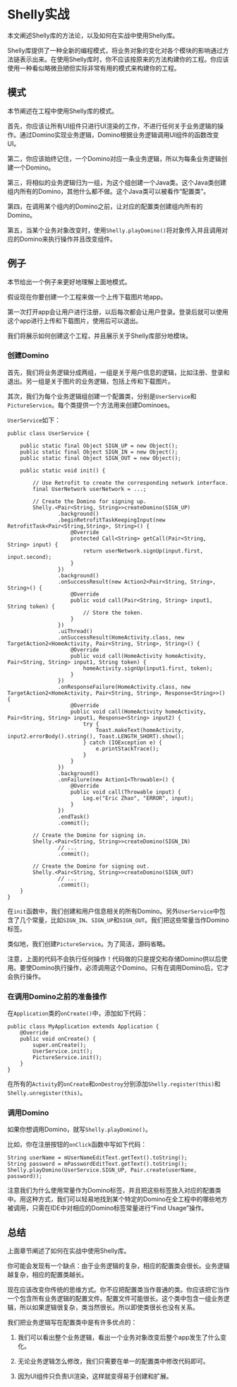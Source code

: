 # Shelly实战

本文阐述Shelly库的方法论，以及如何在实战中使用Shelly库。

Shelly库提供了一种全新的编程模式，将业务对象的变化对各个模块的影响通过方法链表示出来。在使用Shelly库时，你不应该按原来的方法构建你的工程。你应该使用一种看似略微丑陋但实际非常有用的模式来构建你的工程。

## 模式

本节阐述在工程中使用Shelly库的模式。

首先，你应该让所有UI组件只进行UI渲染的工作，不进行任何关于业务逻辑的操作。通过Domino实现业务逻辑，Domino根据业务逻辑调用UI组件的函数改变UI。

第二，你应该始终记住，一个Domino对应一条业务逻辑，所以为每条业务逻辑创建一个Domino。

第三，将相似的业务逻辑归为一组，为这个组创建一个Java类。这个Java类创建组内所有的Domino，其他什么都不做。这个Java类可以被看作“配置类”。

第四，在调用某个组内的Domino之前，让对应的配置类创建组内所有的Domino。

第五，当某个业务对象改变时，使用`Shelly.playDomino()`将对象传入并且调用对应的Domino来执行操作并且改变组件。

## 例子

本节给出一个例子来更好地理解上面地模式。

假设现在你要创建一个工程来做一个上传下载图片地app。

第一次打开app会让用户进行注册，以后每次都会让用户登录。登录后就可以使用这个app进行上传和下载图片，使用后可以退出。

我们将展示如何创建这个工程，并且展示关于Shelly库部分地模块。

### 创建Domino

首先，我们将业务逻辑分成两组，一组是关于用户信息的逻辑，比如注册、登录和退出。另一组是关于图片的业务逻辑，包括上传和下载图片。

其次，我们为每个业务逻辑组创建一个配置类，分别是`UserService`和`PictureService`。每个类提供一个方法用来创建Dominoes。

`UserService`如下：

```
public class UserService {

    public static final Object SIGN_UP = new Object();
    public static final Object SIGN_IN = new Object();
    public static final Object SIGN_OUT = new Object();

    public static void init() {

        // Use Retrofit to create the corresponding network interface.
        final UserNetwork userNetwork = ...;

        // Create the Domino for signing up.
        Shelly.<Pair<String, String>>createDomino(SIGN_UP)
                .background()
                .beginRetrofitTaskKeepingInput(new RetrofitTask<Pair<String,String>, String>() {
                    @Override
                    protected Call<String> getCall(Pair<String, String> input) {
                        return userNetwork.signUp(input.first, input.second);
                    }
                })
                .background()
                .onSuccessResult(new Action2<Pair<String, String>, String>() {
                    @Override
                    public void call(Pair<String, String> input1, String token) {
                        // Store the token.
                    }
                })
                .uiThread()
                .onSuccessResult(HomeActivity.class, new TargetAction2<HomeActivity, Pair<String, String>, String>() {
                    @Override
                    public void call(HomeActivity homeActivity, Pair<String, String> input1, String token) {
                        homeActivity.signUp(input1.first, token);
                    }
                })
                .onResponseFailure(HomeActivity.class, new TargetAction2<HomeActivity, Pair<String, String>, Response<String>>() {
                    @Override
                    public void call(HomeActivity homeActivity, Pair<String, String> input1, Response<String> input2) {
                        try {
                            Toast.makeText(homeActivity, input2.errorBody().string(), Toast.LENGTH_SHORT).show();
                        } catch (IOException e) {
                            e.printStackTrace();
                        }
                    }
                })
                .background()
                .onFailure(new Action1<Throwable>() {
                    @Override
                    public void call(Throwable input) {
                        Log.e("Eric Zhao", "ERROR", input);
                    }
                })
                .endTask()
                .commit();

        // Create the Domino for signing in.
        Shelly.<Pair<String, String>>createDomino(SIGN_IN)
                // ...
                .commit();

        // Create the Domino for signing out.
        Shelly.<Pair<String, String>>createDomino(SIGN_OUT)
                // ...
                .commit();
    }
}
```

在`init`函数中，我们创建和用户信息相关的所有Domino。另外`UserService`中包含了几个常量，比如`SIGN_IN`、`SIGN_UP`和`SIGN_OUT`。我们把这些常量当作Domino标签。

类似地，我们创建`PictureService`。为了简洁，源码省略。

注意，上面的代码不会执行任何操作！代码做的只是提交和存储Domino供以后使用。要使Domino执行操作，必须调用这个Domino。只有在调用Domino后，它才会执行操作。

### 在调用Domino之前的准备操作

在`Application`类的`onCreate()`中，添加如下代码：

```
public class MyApplication extends Application {
    @Override
    public void onCreate() {
        super.onCreate();
        UserService.init();
        PictureService.init();
    }
}
```

在所有的`Activity`的`onCreate`和`onDestroy`分别添加`Shelly.register(this)`和`Shelly.unregister(this)`。

### 调用Domino

如果你想调用Domino，就写`Shelly.playDomino()`。

比如，你在注册按钮的`onClick`函数中写如下代码：

```
String userName = mUserNameEditText.getText().toString();
String password = mPasswordEditText.getText().toString();
Shelly.playDomino(UserService.SIGN_UP, Pair.create(userName, password));
```

注意我们为什么使用常量作为Domino标签，并且把这些标签放入对应的配置类中。用这种方式，我们可以轻易地找到某个特定的Domino在全工程中的哪些地方被调用，只需在IDE中对相应的Domino标签常量进行“Find Usage”操作。

## 总结

上面章节阐述了如何在实战中使用Shelly库。

你可能会发现有一个缺点：由于业务逻辑的复杂，相应的配置类会很长。业务逻辑越复杂，相应的配置类越长。

现在应该改变你传统的思维方式。你不应把配置类当作普通的类。你应该把它当作一个包含所有业务逻辑的配置文件。配置文件可能很长。这个类中包含一组业务逻辑，所以如果逻辑很复杂，类当然很长。所以即使类很长也没有关系。

我们把业务逻辑写在配置类中是有许多优点的：

1. 我们可以看出整个业务逻辑，看出一个业务对象改变后整个app发生了什么变化。

2. 无论业务逻辑怎么修改，我们只需要在单一的配置类中修改代码即可。

3. 因为UI组件只负责UI渲染，这样就变得易于创建和扩展。

